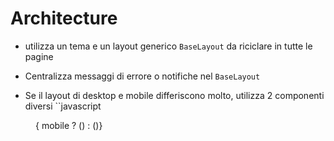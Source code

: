 # Architecture

- utilizza un tema e un layout generico `BaseLayout` da riciclare in tutte le pagine

- Centralizza messaggi di errore o notifiche nel `BaseLayout`

- Se il layout di desktop e mobile differiscono molto, utilizza 2 componenti diversi
``javascript
<Menu mobile>

<StyledMenu>
<BaseMenu>
{ mobile ? (<MobileMenu />) : (<DesktopMenu>)}
</BaseMenu>
</StyledMenu>

```

